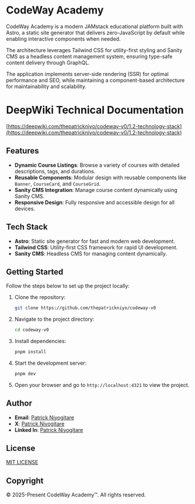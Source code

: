 # CodeWay Academy
CodeWay Academy is a modern JAMstack educational platform built with Astro, a static site generator that delivers zero-JavaScript by default while enabling interactive components when needed. 

The architecture leverages Tailwind CSS for utility-first styling and Sanity CMS as a headless content management system, ensuring type-safe content delivery through GraphQL.

The application implements server-side rendering (SSR) for optimal performance and SEO, while maintaining a component-based architecture for maintainability and scalability.

# DeepWiki Technical Documentation
[https://deepwiki.com/thepatrickniyo/codeway-v0/1.2-technology-stack](https://deepwiki.com/thepatrickniyo/codeway-v0/1.2-technology-stack)

## Features

- **Dynamic Course Listings**: Browse a variety of courses with detailed descriptions, tags, and durations.
- **Reusable Components**: Modular design with reusable components like `Banner`, `CourseCard`, and `CourseGrid`.
- **Sanity CMS Integration**: Manage course content dynamically using Sanity CMS.
- **Responsive Design**: Fully responsive and accessible design for all devices.

## Tech Stack

- **Astro**: Static site generator for fast and modern web development.
- **Tailwind CSS**: Utility-first CSS framework for rapid UI development.
- **Sanity CMS**: Headless CMS for managing content dynamically.

## Getting Started

Follow the steps below to set up the project locally:

1. Clone the repository:
   ```sh
   git clone https://github.com/thepatrickniyo/codeway-v0
   ```
2. Navigate to the project directory:
   ```sh
   cd codeway-v0
   ```
3. Install dependencies:
   ```sh
   pnpm install
   ```
4. Start the development server:
   ```sh
   pnpm dev
   ```
5. Open your browser and go to `http://localhost:4321` to view the project.

## Author
- **Email**: [Patrick Niyogitare](mailto:pniyogitare@gmail.com)
- **X**: [Patrick Niyogitare](https://x.com/niyogitare)
- **Linked In**: [Patrick Niyogitare](https://linkedin.com/in/patrickniyo)

## License
[MIT LICENSE](https://github.com/thepatrickniyo/codeway-v0/blob/master/LICENSE)

## Copyright
© 2025-Present CodeWay Academy™. All rights reserved.
